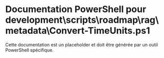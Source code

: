 # Documentation PowerShell pour development\scripts\roadmap\rag\metadata\Convert-TimeUnits.ps1

Cette documentation est un placeholder et doit être générée par un outil PowerShell spécifique.
